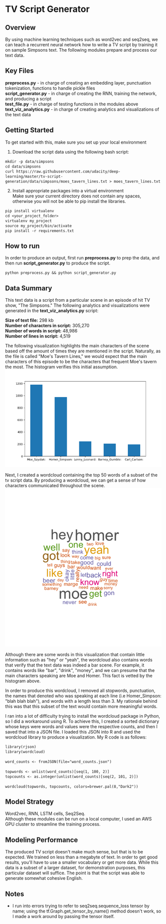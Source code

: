 # TV Script Generator

## Overview
By using machine learning techniques such as word2vec and seq2seq, we can teach a recurrent neural network how to write a TV script by training it on sample Simpsons text. The following modules prepare and process our text data.

## Key Files
__preprocess.py__ - in charge of creating an embedding layer, punctuation tokenization, functions to handle pickle files <br />
__script_generator.py__ - in charge of creating the RNN, training the network, and producing a script <br />
__test_file.py__ - in charge of testing functions in the modules above <br />
__text_viz_analytics.py__ - in charge of creating analytics and visualizations of the text data 

## Getting Started
To get started with this, make sure you set up your local environment
1. Download the script data using the following bash script:
```
mkdir -p data/simpsons
cd data/simpsons
curl https://raw.githubusercontent.com/udacity/deep-learning/master/tv-script-generation/data/simpsons/moes_tavern_lines.txt > moes_tavern_lines.txt
```
2. Install appropriate packages into a virtual environment <br />
Make sure your current directory does not contain any spaces, otherwise you will not be able to pip install the libraries.
```
pip install virtualenv
cd <your_project_folder>
virtualenv my_project
source my_project/bin/activate
pip install -r requirements.txt
```

## How to run
In order to produce an output, first run __preprocess.py__ to prep the data, and then run __script_generator.py__ to produce the script.
```
python preprocess.py && python script_generator.py
```

## Data Summary
This text data is a script from a particular scene in an episode of hit TV show,  "The Simpsons." The following analytics and visualizations were generated in the __text_viz_analytics.py__ script:

__Size of text file:__ 298 kb <br />
__Number of characters in script:__ 305,270 <br />
__Number of words in script:__ 48,986 <br />
__Number of lines in script:__ 4,519 <br />

The following visualization highlights the main characters of the scene based off the amount of times they are mentioned in the script. Naturally, as the file is called "Moe's Tavern Lines," we would expect that the main characters of this episode to be the characters that frequent Moe's tavern the most. The histogram verifies this initial assumption. <br />
![alt text](https://github.com/michaelchoie/Deep_Learning/blob/master/11.%20generate_tv_script/top_characters.png)

Next, I created a wordcloud containing the top 50 words of a subset of the tv script data. By producing a wordcloud, we can get a sense of how characters communicated throughout the scene. <br />
![alt text](https://github.com/michaelchoie/Deep_Learning/blob/master/11.%20generate_tv_script/wordcloud.png)

Although there are some words in this visualization that contain little information such as "hey" or "yeah", the wordcloud also contains words that verify that the text data was indeed a bar scene. For example, it contains words like "bar", "drink", "money", and we can presume that the main characters speaking are Moe and Homer. This fact is vetted by the histogram above. <br />

In order to produce this wordcloud, I removed all stopwords, punctuation, the names that denoted who was speaking at each line (i.e Homer_Simpson: "blah blah blah"), and words with a length less than 3. My rationale behind this was that this subset of the text would contain more meaningful words. <br />

I ran into a lot of difficulty trying to install the wordcloud package in Python, so I did a workaround using R. To achieve this, I created a sorted dictionary whose keys were words and values were the respective counts, and then I saved that into a JSON file. I loaded this JSON into R and used the wordcloud library to produce a visualization. My R code is as follows: <br />
```
library(rjson)
library(wordcloud)

word_counts <- fromJSON(file="word_counts.json")

topwords <- unlist(word_counts)[seq(1, 100, 2)]
topcounts <- as.integer(unlist(word_counts)[seq(2, 101, 2)])

wordcloud(topwords, topcounts, colors=brewer.pal(8,"Dark2"))
``` 

## Model Strategy
Word2vec, RNN, LSTM cells, Seq2Seq. <br />
Although these modules can be run on a local computer, I used an AWS GPU cluster to streamline the training process.

## Modeling Performance
The produced TV script doesn't make much sense, but that is to be expected. We trained on less than a megabyte of text. In order to get good results, you'll have to use a smaller vocabulary or get more data. While this data is a subset of a larger dataset, for demonstration purposes, this particular dataset will suffice. The point is that the script was able to generate somewhat cohesive English.

## Notes
- I run into errors trying to refer to seq2seq.sequence_loss tensor by name; using the tf.Graph.get_tensor_by_name() method doesn't work, so I made a work around by passing the tensor itself.
